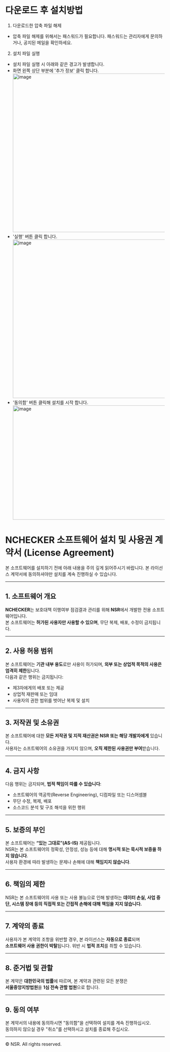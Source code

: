 # 다운로드 후 설치방법

1. 다운로드한 압축 파일 해제
 - 압축 파일 해제를 위해서는 패스워드가 필요합니다. 패스워드는 관리자에게 문의하거나, 공지된 메일을 확인하세요.

2. 설치 파일 실행
 - 설치 파일 실행 시 아래와 같은 경고가 발생합니다.<br>
 - 화면 왼쪽 상단 부분에 '추가 정보' 클릭 합니다.<br>
<img width="534" height="500" alt="image" src="https://github.com/user-attachments/assets/3c709b0c-88b7-4269-a096-15becbb29101" /><br>
 - '실행' 버튼 클릭 합니다.<br>
<img width="534" height="500" alt="image" src="https://github.com/user-attachments/assets/cb00932a-0cfc-49a3-8604-67722d8263a5" /><br>
 - '동의함' 버튼 클릭해 설치를 시작 합니다.<br>
<img width="581" height="360" alt="image" src="https://github.com/user-attachments/assets/5d5c3ece-e7a1-41e8-831c-cdfd1a313160" /><br> 

# NCHECKER 소프트웨어 설치 및 사용권 계약서 (License Agreement)

본 소프트웨어를 설치하기 전에 아래 내용을 주의 깊게 읽어주시기 바랍니다. 본 라이선스 계약서에 동의하셔야만 설치를 계속 진행하실 수 있습니다.

---

## 1. 소프트웨어 개요
**NCHECKER**는 보호대책 이행여부 점검결과 관리를 위해 **NSR**에서 개발한 전용 소프트웨어입니다.  
본 소프트웨어는 **허가된 사용자만 사용할 수 있으며**, 무단 복제, 배포, 수정이 금지됩니다.

---

## 2. 사용 허용 범위
본 소프트웨어는 **기관 내부 용도**로만 사용이 허가되며, **외부 또는 상업적 목적의 사용은 엄격히 제한**됩니다.  
다음과 같은 행위는 금지됩니다:

- 제3자에게의 배포 또는 제공  
- 상업적 재판매 또는 임대  
- 사용자의 권한 범위를 벗어난 복제 및 설치  

---

## 3. 저작권 및 소유권
본 소프트웨어에 대한 **모든 저작권 및 지적 재산권은 NSR 또는 해당 개발자에게** 있습니다.  
사용자는 소프트웨어의 소유권을 가지지 않으며, **오직 제한된 사용권만 부여**받습니다.

---

## 4. 금지 사항
다음 행위는 금지되며, **법적 책임이 따를 수 있습니다**:

- 소프트웨어의 역공학(Reverse Engineering), 디컴파일 또는 디스어셈블  
- 무단 수정, 복제, 배포  
- 소스코드 분석 및 구조 해석을 위한 행위  

---

## 5. 보증의 부인
본 소프트웨어는 **“있는 그대로”(AS-IS)** 제공됩니다.  
NSR는 본 소프트웨어의 정확성, 안정성, 성능 등에 대해 **명시적 또는 묵시적 보증을 하지 않습니다**.  
사용자 환경에 따라 발생하는 문제나 손해에 대해 **책임지지 않습니다**.

---

## 6. 책임의 제한
NSR는 본 소프트웨어의 사용 또는 사용 불능으로 인해 발생하는 **데이터 손실, 사업 중단, 시스템 장애 등의 직접적 또는 간접적 손해에 대해 책임을 지지 않습니다.**

---

## 7. 계약의 종료
사용자가 본 계약의 조항을 위반할 경우, 본 라이선스는 **자동으로 종료**되며  
**소프트웨어 사용 권한이 박탈**됩니다. 위반 시 **법적 조치**를 취할 수 있습니다.

---

## 8. 준거법 및 관할
본 계약은 **대한민국의 법률**에 따르며, 본 계약과 관련된 모든 분쟁은  
**서울중앙지방법원**을 **1심 전속 관할 법원**으로 합니다.

---

## 9. 동의 여부
본 계약서의 내용에 동의하시면 "동의함"을 선택하여 설치를 계속 진행하십시오.  
동의하지 않으실 경우 "취소"를 선택하시고 설치를 종료해 주십시오.

---

© NSR. All rights reserved.

